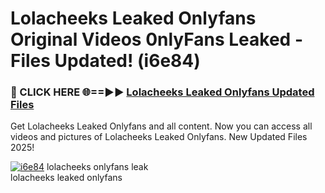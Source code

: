 # Lolacheeks Leaked Onlyfans Original Videos 0nlyFans Leaked - Files Updated! (i6e84)

<h3>🔴 CLICK HERE 🌐==►► <a href="https://tinyurl.com/3hn5wdd3" rel="nofollow">Lolacheeks Leaked Onlyfans Updated Files</a></h3>

Get Lolacheeks Leaked Onlyfans and all content. Now you can access all videos and pictures of Lolacheeks Leaked Onlyfans. New Updated Files 2025!

[![i6e84](https://i.imgur.com/4HnBqBT.gif)](https://tinyurl.com/3hn5wdd3)
lolacheeks onlyfans leak<br>
lolacheeks leaked onlyfans